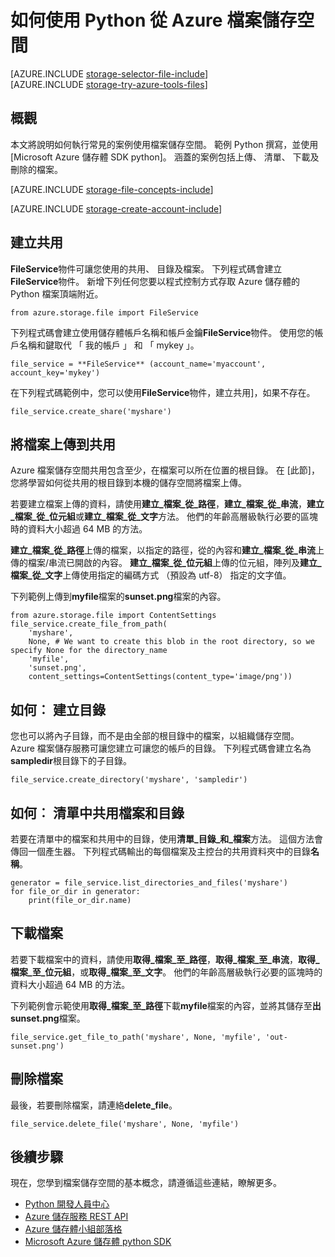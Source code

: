 <properties
    pageTitle="如何使用 Azure 檔案儲存空間，從 Python |Microsoft Azure"
    description="瞭解如何使用上傳、 清單、 下載]，從 Python Azure 檔案儲存空間，並刪除檔案。"
    services="storage"
    documentationCenter="python"
    authors="robinsh"
    manager="carmonm"
    editor="tysonn"/>

<tags
    ms.service="storage"
    ms.workload="storage"
    ms.tgt_pltfrm="na"
    ms.devlang="python"
    ms.topic="article"
    ms.date="09/20/2016"
    ms.author="robinsh"/>

# <a name="how-to-use-azure-file-storage-from-python"></a>如何使用 Python 從 Azure 檔案儲存空間

[AZURE.INCLUDE [storage-selector-file-include](../../includes/storage-selector-file-include.md)]
<br/>
[AZURE.INCLUDE [storage-try-azure-tools-files](../../includes/storage-try-azure-tools-files.md)]

## <a name="overview"></a>概觀

本文將說明如何執行常見的案例使用檔案儲存空間。 範例 Python 撰寫，並使用[Microsoft Azure 儲存體 SDK python]。 涵蓋的案例包括上傳、 清單、 下載及刪除的檔案。

[AZURE.INCLUDE [storage-file-concepts-include](../../includes/storage-file-concepts-include.md)]

[AZURE.INCLUDE [storage-create-account-include](../../includes/storage-create-account-include.md)]

## <a name="create-a-share"></a>建立共用

**FileService**物件可讓您使用的共用、 目錄及檔案。 下列程式碼會建立**FileService**物件。 新增下列任何您要以程式控制方式存取 Azure 儲存體的 Python 檔案頂端附近。

    from azure.storage.file import FileService

下列程式碼會建立使用儲存體帳戶名稱和帳戶金鑰**FileService**物件。  使用您的帳戶名稱和鍵取代 「 我的帳戶 」 和 「 mykey 」。

    file_service = **FileService** (account_name='myaccount', account_key='mykey')

在下列程式碼範例中，您可以使用**FileService**物件，建立共用]，如果不存在。

    file_service.create_share('myshare')

## <a name="upload-a-file-into-a-share"></a>將檔案上傳到共用

Azure 檔案儲存空間共用包含至少，在檔案可以所在位置的根目錄。 在 [此節]，您將學習如何從共用的根目錄到本機的儲存空間將檔案上傳。

若要建立檔案上傳的資料，請使用**建立\_檔案\_從\_路徑**，**建立\_檔案\_從\_串流**，**建立\_檔案\_從\_位元組**或**建立\_檔案\_從\_文字**方法。 他們的年齡高層級執行必要的區塊時的資料大小超過 64 MB 的方法。

**建立\_檔案\_從\_路徑**上傳的檔案，以指定的路徑，從的內容和**建立\_檔案\_從\_串流**上傳的檔案/串流已開啟的內容。 **建立\_檔案\_從\_位元組**上傳的位元組，陣列及**建立\_檔案\_從\_文字**上傳使用指定的編碼方式 （預設為 utf-8） 指定的文字值。

下列範例上傳到**myfile**檔案的**sunset.png**檔案的內容。

    from azure.storage.file import ContentSettings
    file_service.create_file_from_path(
        'myshare',
        None, # We want to create this blob in the root directory, so we specify None for the directory_name
        'myfile',
        'sunset.png',
        content_settings=ContentSettings(content_type='image/png'))

## <a name="how-to-create-a-directory"></a>如何︰ 建立目錄

您也可以將內子目錄，而不是由全部的根目錄中的檔案，以組織儲存空間。 Azure 檔案儲存服務可讓您建立可讓您的帳戶的目錄。 下列程式碼會建立名為**sampledir**根目錄下的子目錄。

    file_service.create_directory('myshare', 'sampledir')

## <a name="how-to-list-files-and-directories-in-a-share"></a>如何︰ 清單中共用檔案和目錄

若要在清單中的檔案和共用中的目錄，使用**清單\_目錄\_和\_檔案**方法。 這個方法會傳回一個產生器。 下列程式碼輸出的每個檔案及主控台的共用資料夾中的目錄**名稱**。

    generator = file_service.list_directories_and_files('myshare')
    for file_or_dir in generator:
        print(file_or_dir.name)

## <a name="download-files"></a>下載檔案

若要下載檔案中的資料，請使用**取得\_檔案\_至\_路徑**，**取得\_檔案\_至\_串流**，**取得\_檔案\_至\_位元組**，或**取得\_檔案\_至\_文字**。 他們的年齡高層級執行必要的區塊時的資料大小超過 64 MB 的方法。

下列範例會示範使用**取得\_檔案\_至\_路徑**下載**myfile**檔案的內容，並將其儲存至**出 sunset.png**檔案。

    file_service.get_file_to_path('myshare', None, 'myfile', 'out-sunset.png')

## <a name="delete-a-file"></a>刪除檔案

最後，若要刪除檔案，請連絡**delete_file**。

    file_service.delete_file('myshare', None, 'myfile')

## <a name="next-steps"></a>後續步驟

現在，您學到檔案儲存空間的基本概念，請遵循這些連結，瞭解更多。

- [Python 開發人員中心](/develop/python/)
- [Azure 儲存服務 REST API](http://msdn.microsoft.com/library/azure/dd179355)
- [Azure 儲存體小組部落格]
- [Microsoft Azure 儲存體 python SDK]

[Azure 儲存體小組部落格]: http://blogs.msdn.com/b/windowsazurestorage/
[Microsoft Azure 儲存體 python SDK]: https://github.com/Azure/azure-storage-python
